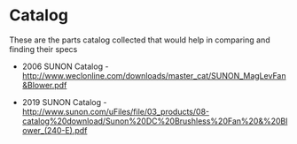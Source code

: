 # Catalog
These are the parts catalog collected that would help in comparing and finding their specs

- 2006 SUNON Catalog - http://www.weclonline.com/downloads/master_cat/SUNON_MagLevFan&Blower.pdf

- 2019 SUNON Catalog - http://www.sunon.com/uFiles/file/03_products/08-catalog%20download/Sunon%20DC%20Brushless%20Fan%20&%20Blower_(240-E).pdf
